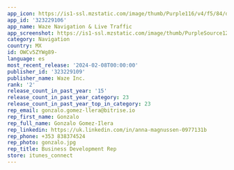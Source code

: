 ```yaml
---
app_icon: https://is1-ssl.mzstatic.com/image/thumb/Purple116/v4/f5/84/d0/f584d0f8-c395-135e-7a86-4c348fb0ffd0/AppIcon-0-0-1x_U007emarketing-0-7-0-85-220.png/1024x1024bb.png
app_id: '323229106'
app_name: Waze Navigation & Live Traffic
app_screenshot: https://is1-ssl.mzstatic.com/image/thumb/PurpleSource126/v4/5b/c9/a9/5bc9a9bc-a950-2318-c5f0-cde4e336b4bc/8a99ba1c-50e1-4521-bef6-8140db5a9936_Screen_01_Pothole_English_5.5.png/1242x2208bb.png
category: Navigation
country: MX
id: OWCv5ZYWg89-
language: es
most_recent_release: '2024-02-08T00:00:00'
publisher_id: '323229109'
publisher_name: Waze Inc.
rank: '2'
release_count_in_past_year: '15'
release_count_in_past_year_category: 23
release_count_in_past_year_top_in_category: 23
rep_email: gonzalo.gomez-llera@bitrise.io
rep_first_name: Gonzalo
rep_full_name: Gonzalo Gomez-Ilera
rep_linkedin: https://uk.linkedin.com/in/anna-magnussen-0977131b
rep_phone: +353 838374524
rep_photo: gonzalo.jpg
rep_title: Business Development Rep
store: itunes_connect
---
```

